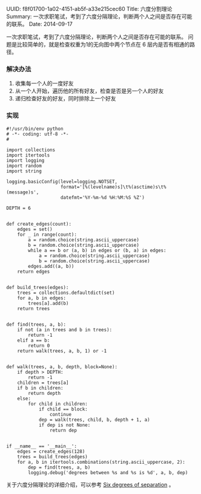 UUID: f8f01700-1a02-4151-ab5f-a33e215cec60
Title: 六度分割理论
Summary: 一次求职笔试，考到了六度分隔理论，判断两个人之间是否存在可能的联系。
Date: 2014-09-17

一次求职笔试，考到了六度分隔理论，判断两个人之间是否存在可能的联系。
问题是比较简单的，就是检查权重为1的无向图中两个节点在 6 层内是否有相通的路径。

### 解决办法 ###
1. 收集每一个人的一度好友
2. 从一个人开始，遍历他的所有好友，检查是否是另一个人的好友
3. 递归检查好友的好友，同时排除上一个好友

### 实现 ###
```
#!/usr/bin/env python
# -*- coding: utf-8 -*-
#

import collections
import itertools
import logging
import random
import string

logging.basicConfig(level=logging.NOTSET,
                    format='[%(levelname)s]\t%(asctime)s\t%(message)s',
                    datefmt='%Y-%m-%d %H:%M:%S %Z')

DEPTH = 6


def create_edges(count):
    edges = set()
    for _ in range(count):
        a = random.choice(string.ascii_uppercase)
        b = random.choice(string.ascii_uppercase)
        while a == b or (a, b) in edges or (b, a) in edges:
            a = random.choice(string.ascii_uppercase)
            b = random.choice(string.ascii_uppercase)
        edges.add((a, b))
    return edges


def build_trees(edges):
    trees = collections.defaultdict(set)
    for a, b in edges:
        trees[a].add(b)
    return trees


def find(trees, a, b):
    if not (a in trees and b in trees):
        return -1
    elif a == b:
        return 0
    return walk(trees, a, b, 1) or -1


def walk(trees, a, b, depth, block=None):
    if depth > DEPTH:
        return -1
    children = trees[a]
    if b in children:
        return depth
    else:
        for child in children:
            if child == block:
                continue
            dep = walk(trees, child, b, depth + 1, a)
            if dep is not None:
                return dep


if __name__ == '__main__':
    edges = create_edges(128)
    trees = build_trees(edges)
    for a, b in itertools.combinations(string.ascii_uppercase, 2):
        dep = find(trees, a, b)
        logging.debug('degrees between %s and %s is %d', a, b, dep)
```

关于六度分隔理论的详细介绍，可以参考 [Six degrees of separation](https://en.wikipedia.org/wiki/Six_degrees_of_separation) 。
